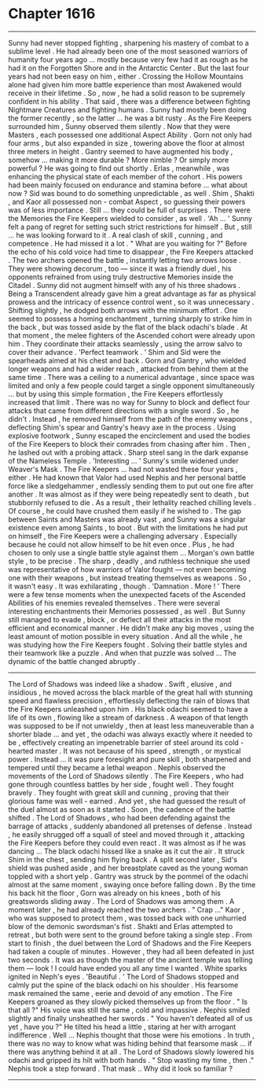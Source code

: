 
# Chapter 1616


---

Sunny had never stopped fighting , sharpening his mastery of combat to a sublime level . He had already been one of the most seasoned warriors of humanity four years ago ... mostly because very few had it as rough as he had it on the Forgotten Shore and in the Antarctic Center .
But the last four years had not been easy on him , either . Crossing the Hollow Mountains alone had given him more battle experience than most Awakened would receive in their lifetime . So , now , he had a solid reason to be supremely confident in his ability .
That said , there was a difference between fighting Nightmare Creatures and fighting humans . Sunny had mostly been doing the former recently , so the latter ... he was a bit rusty .
As the Fire Keepers surrounded him , Sunny observed them silently .
Now that they were Masters , each possessed one additional Aspect Ability . Gorn not only had four arms , but also expanded in size , towering above the floor at almost three meters in height . Gantry seemed to have augmented his body , somehow ... making it more durable ? More nimble ? Or simply more powerful ?
He was going to find out shortly .
Erlas , meanwhile , was enhancing the physical state of each member of the cohort . His powers had been mainly focused on endurance and stamina before ... what about now ?
Sid was bound to do something unpredictable , as well .
Shim , Shakti , and Kaor all possessed non - combat Aspect , so guessing their powers was of less importance . Still ... they could be full of surprises .
There were the Memories the Fire Keepers wielded to consider , as well .
'Ah ... '
Sunny felt a pang of regret for setting such strict restrictions for himself . But , still ... he was looking forward to it .
A real clash of skill , cunning , and competence .
He had missed it a lot .
" What are you waiting for ?"
Before the echo of his cold voice had time to disappear , the Fire Keepers attacked . The two archers opened the battle , instantly letting two arrows loose . They were showing decorum , too — since it was a friendly duel , his opponents refrained from using truly destructive Memories inside the Citadel .
Sunny did not augment himself with any of his three shadows . Being a Transcendent already gave him a great advantage as far as physical prowess and the intricacy of essence control went , so it was unnecessary .
Shifting slightly , he dodged both arrows with the minimum effort . One seemed to possess a homing enchantment , turning sharply to strike him in the back , but was tossed aside by the flat of the black odachi's blade .
At that moment , the melee fighters of the Ascended cohort were already upon him . They coordinate their attacks seamlessly , using the arrow salvo to cover their advance .
'Perfect teamwork . '
Shim and Sid were the spearheads aimed at his chest and back . Gorn and Gantry , who wielded longer weapons and had a wider reach , attacked from behind them at the same time .
There was a ceiling to a numerical advantage , since space was limited and only a few people could target a single opponent simultaneously ... but by using this simple formation , the Fire Keepers effortlessly increased that limit .
There was no way for Sunny to block and deflect four attacks that came from different directions with a single sword .
So , he didn't . Instead , he removed himself from the path of the enemy weapons , deflecting Shim's spear and Gantry's heavy axe in the process . Using explosive footwork , Sunny escaped the encirclement and used the bodies of the Fire Keepers to block their comrades from chasing after him .
Then , he lashed out with a probing attack .
Sharp steel sang in the dark expanse of the Nameless Temple .
'Interesting ... '
Sunny's smile widened under Weaver's Mask . The Fire Keepers ... had not wasted these four years , either . He had known that Valor had used Nephis and her personal battle force like a sledgehammer , endlessly sending
them to put out one fire after another . It was almost as if they were being repeatedly sent to death , but stubbornly refused to die . As a result , their lethality reached chilling levels .
Of course , he could have crushed them easily if he wished to . The gap between Saints and Masters was already vast , and Sunny was a singular existence even among Saints , to boot .
But with the limitations he had put on himself , the Fire Keepers were a challenging adversary . Especially because he could not allow himself to be hit even once .
Plus , he had chosen to only use a single battle style against them ... Morgan's own battle style , to be precise . The sharp , deadly , and ruthless technique she used was representative of how warriors of Valor fought — not even becoming one with their weapons , but instead treating themselves as weapons .
So , it wasn't easy .
It was exhilarating , though .
'Damnation . More ! '
There were a few tense moments when the unexpected facets of the Ascended Abilities of his enemies revealed themselves . There were several interesting enchantments their Memories possessed , as well .
But Sunny still managed to evade , block , or deflect all their attacks in the most efficient and economical manner . He didn't make any big moves , using the least amount of motion possible in every situation .
And all the while , he was studying how the Fire Keepers fought .
Solving their battle styles and their teamwork like a puzzle .
And when that puzzle was solved ...
The dynamic of the battle changed abruptly .
***
The Lord of Shadows was indeed like a shadow . Swift , elusive , and insidious , he moved across the black marble of the great hall with stunning speed and flawless precision , effortlessly deflecting the rain of blows that the Fire Keepers unleashed upon him .
His black odachi seemed to have a life of its own , flowing like a stream of darkness . A weapon of that length was supposed to be if not unwieldy , then at least less maneuverable than a shorter blade ... and yet , the odachi was always exactly where it needed to be , effectively creating an impenetrable barrier of steel around its cold - hearted master .
It was not because of his speed , strength , or mystical power . Instead ... it was pure foresight and pure skill , both sharpened and tempered until they became a lethal weapon .
Nephis observed the movements of the Lord of Shadows silently .
The Fire Keepers , who had gone through countless battles by her side , fought well . They fought bravely . They fought with great skill and cunning , proving that their glorious fame was well - earned .
And yet , she had guessed the result of the duel almost as soon as it started .
Soon , the cadence of the battle shifted . The Lord of Shadows , who had been defending against the barrage of attacks , suddenly abandoned all pretenses of defense . Instead , he easily shrugged off a squall of steel and moved through it , attacking the Fire Keepers before they could even react .
It was almost as if he was dancing ...
The black odachi hissed like a snake as it cut the air .
It struck Shim in the chest , sending him flying back . A split second later , Sid's shield was pushed aside , and her breastplate caved as the young woman toppled with a short yelp . Gantry was struck by the pommel of the odachi almost at the same moment , swaying once before falling down . By the time his back hit the floor , Gorn was already on his knees , both of his greatswords sliding away .
The Lord of Shadows was among them . A moment later , he had already reached the two archers .
" Crap ..."
Kaor , who was supposed to protect them , was tossed back with one unhurried blow of the demonic swordsman's fist . Shakti and Erlas attempted to retreat , but both were sent to the ground before taking a single step .
From start to finish , the duel between the Lord of Shadows and the Fire Keepers had taken a couple of minutes .
However , they had all been defeated in just two seconds .
It was as though the master of the ancient temple was telling them — look ! I could have ended you all any time I wanted .
White sparks ignited in Neph's eyes .
'Beautiful . '
The Lord of Shadows stopped and calmly put the spine of the black odachi on his shoulder . His fearsome mask remained the same , eerie and devoid of any emotion . The Fire Keepers groaned as they slowly picked themselves up from the floor .
" Is that all ?"
His voice was still the same , cold and impassive .
Nephis smiled slightly and finally unsheathed her swords .
" You haven't defeated all of us yet , have you ?"
He tilted his head a little , staring at her with arrogant indifference .
Well ... Nephis thought that those were his emotions . In truth , there was no way to know what was hiding behind that fearsome mask ... if there was anything behind it at all .
The Lord of Shadows slowly lowered his odachi and gripped its hilt with both hands .
" Stop wasting my time , then ."
Nephis took a step forward .
That mask ..
Why did it look so familiar ?

---

